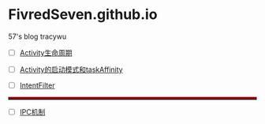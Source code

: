 # FivredSeven.github.io
57's blog
tracywu

- [ ] [Activity生命周期](./Activity生命周期.md)
- [ ] [Activity的启动模式和taskAffinity](./Activity的启动模式.md)
- [ ] [IntentFilter](./IntentFilter.md)


<hr style="height:3px;border:none;border-top:3px double red;" />

- [ ] [IPC机制](./IPC机制.md)

